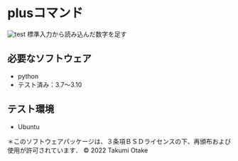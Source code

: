 # plusコマンド
![test](https://github.com/Takumi4764/robosys202x/actions/workflows/test.yml/badge.svg)
標準入力から読み込んだ数字を足す

## 必要なソフトウェア
* python
 * テスト済み：3.7～3.10

## テスト環境
* Ubuntu

＊このソフトウェアパッケージは、３条項ＢＳＤライセンスの下、再頒布および使用が許可されています．
© 2022 Takumi Otake
